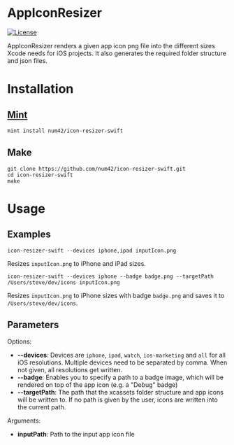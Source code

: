 # AppIconResizer
[![License](https://img.shields.io/badge/License-Apache%202.0-blue.svg)](https://opensource.org/licenses/Apache-2.0)

AppIconResizer renders a given app icon png file into the different sizes Xcode needs for iOS projects. It also generates the required folder structure and json files. 

# Installation

## [Mint](https://github.com/yonaskolb/mint)

```sh
mint install num42/icon-resizer-swift
```

## Make

```shell
git clone https://github.com/num42/icon-resizer-swift.git
cd icon-resizer-swift
make
```

# Usage
## Examples
```shell
icon-resizer-swift --devices iphone,ipad inputIcon.png
```
Resizes `inputIcon.png` to iPhone and iPad sizes.

```shell
icon-resizer-swift --devices iphone --badge badge.png --targetPath /Users/steve/dev/icons inputIcon.png
```
Resizes `inputIcon.png` to iPhone sizes with badge `badge.png` and saves it to `/Users/steve/dev/icons`.

## Parameters

Options:

* **--devices**: Devices are `iphone`, `ipad`, `watch`, `ios-marketing` and `all` for all iOS resolutions. Multiple devices need to be separated by comma. When not given, all resolutions get written.
* **--badge**: Enables you to specify a path to a badge image, which will be rendered on top of the app icon (e.g. a "Debug" badge)
* **--targetPath**: The path that the xcassets folder structure and app icons will be written to. If no path is given by the user, icons are written into the current path. 

Arguments:

* **inputPath**: Path to the input app icon file
